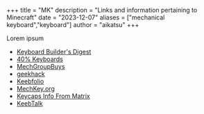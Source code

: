 +++
title = "MK"
description = "Links and information pertaining to Minecraft"
date = "2023-12-07"
aliases = ["mechanical keyboard","keyboard"]
author = "aikatsu"
+++

Lorem ipsum

* [Keyboard Builder's Digest](https://kbd.news)
* [40% Keyboards](https://www.40percent.club)
* [MechGroupBuys](https://www.mechgroupbuys.com)
* [geekhack](https://geekhack.org/index.php)
* [Keebfolio](https://keebfolio.netlify.app)
* [MechKey.org](https://mechkey.org)
* [Keycaps Info From Matrix](https://matrixzj.github.io)
* [KeebTalk](https://www.keebtalk.com/)


